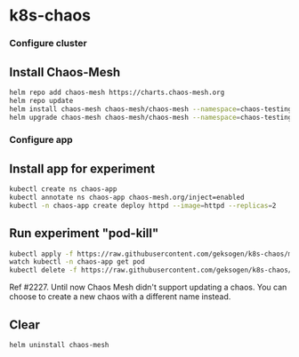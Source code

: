 # k8s-chaos

### Configure cluster
## Install Chaos-Mesh
```BASH
helm repo add chaos-mesh https://charts.chaos-mesh.org
helm repo update
helm install chaos-mesh chaos-mesh/chaos-mesh --namespace=chaos-testing --create-namespace --set dashboard.create=true
helm upgrade chaos-mesh chaos-mesh/chaos-mesh --namespace=chaos-testing --set dashboard.securityMode=false
```

### Configure app
## Install app for experiment
```BASH
kubectl create ns chaos-app
kubectl annotate ns chaos-app chaos-mesh.org/inject=enabled
kubectl -n chaos-app create deploy httpd --image=httpd --replicas=2
```

## Run experiment "pod-kill"
```BASH
kubectl apply -f https://raw.githubusercontent.com/geksogen/k8s-chaos/master/experiments/pod-kill.yaml
watch kubectl -n chaos-app get pod
kubectl delete -f https://raw.githubusercontent.com/geksogen/k8s-chaos/master/experiments/pod-kill.yaml
```

Ref #2227. Until now Chaos Mesh didn't support updating a chaos. You can choose to create a new chaos with a different name instead.

## Clear
```BASH
helm uninstall chaos-mesh
```